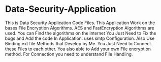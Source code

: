 # Data-Security-Application
This is Data Security Application Code Files.
This Application Work on the bases File Encryption Algorithms.
AES and FastEncryption Algorithms are used.
You can Find the algorithms on the internet You Just Need to Fix the bugs and Add the code In Application.
uses smtp Configuration.
Also Use Binding ext file Methods that Develop by Me.
You Just Need to Connect these Files to each other.
You also able to Add your own File encryption method.
For Connection you need to understand File Handling.
